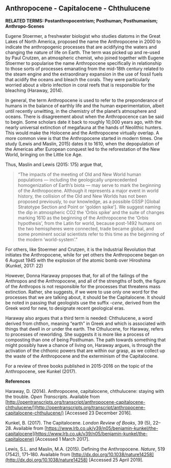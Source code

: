 ## Anthropocene - Capitalocene - Chthulucene

**RELATED TERMS: Postanthropocentrism; Posthuman; Posthumanism; Anthropo-Scenes**

Eugene Stoermer, a freshwater biologist who studies diatoms in the Great Lakes of North America, proposed the name the Anthropocene in 2000 to indicate the anthropogenic processes that are acidifying the waters and changing the nature of life on Earth. The term was picked up and re-used by Paul Crutzen, an atmospheric chemist, who joined together with Eugene Stoermer to popularise the name Anthropocene specifically in relationship to those sorts of processes emanating from the mid-18th century related to the steam engine and the extraordinary expansion in the use of fossil fuels that acidify the oceans and bleach the corals. They were particularly worried about a vibrio infection in coral reefs that is responsible for the bleaching (Haraway, 2014).

In general, the term Anthropocene is used to refer to the preponderance of humans in the balance of earthly life and the human experimentation, albeit until recently unwitting, in the chemistry of the planet’s atmosphere and oceans. There is disagreement about when the Anthropocence can be said to begin. Some scholars date it back to roughly 10,000 years ago, with the nearly universal extinction of megafauna at the hands of Neolithic hunters. This would make the Holocene and the Anthropocene virtually overlap. A more common view is that the Anthropocene started in modern times. One study (Lewis and Maslin, 2015) dates it to 1610, when the depopulation of the Americas after European conquest led to the reforestation of the New World, bringing on the Little Ice Age.

Thus, Maslin and Lewis (2015: 175) argue that,

>“The impacts of the meeting of Old and New World human populations — including the geologically unprecedented homogenization of Earth’s biota — may serve to mark the beginning of the Anthropocene. Although it represents a major event in world history, the collision of the Old and New Worlds has not been proposed previously, to our knowledge, as a possible GSSP [Global Stratotype Section and Point or 'golden spike']. We suggest naming the dip in atmospheric CO2 the ‘Orbis spike’ and the suite of changes marking 1610 as the beginning of the Anthropocene the ‘Orbis hypothesis’, from the Latin for world, because post-1492 humans on the two hemispheres were connected, trade became global, and some prominent social scientists refer to this time as the beginning of the modern ‘world-system’.”

For others, like Stoermer and Crutzen, it is the Industrial Revolution that initiates the Anthropocene, while for yet others the Anthropocene began on 6 August 1945 with the explosion of the atomic bomb over Hiroshima (Kunkel, 2017: 22)

However, Donna Haraway proposes that, for all of the failings of the Anthropos and the Anthropocene, and all of the strengths of both, the figure of the Anthropos is not responsible for the processes that threatens mass extinction. Rather, she suggests, if we were to use only one word for the processes that we are talking about, it should be the Capitalocene. It should be noted in passing that geologists use the suffix _-cene_, derived from the Greek word for new, to designate recent geological eras.

Haraway also argues that a third term is needed: Chthulucene, a word derived from chthon, meaning “earth” in Greek and which is associated with things that dwell in or under the earth. The Cthulucene, for Haraway, refers to processes of reworlding. She suggests it is more like a process of composting than one of being Posthuman. The path towards something that might possibly have a chance of living on, Haraway argues, is through the activation of the chthonic powers that are within our grasp, as we collect up the waste of the Anthropocene and the exterminism of the Capitalocene.

For a review of three books published in 2015-2016 on the topic of the Anthropocene, see Kunkel (2017).

**References**

Haraway, D. (2014). Anthropocene, capitalocene, chthulucene: staying with the trouble. _Open Transcripts_. Available from [http://opentranscripts.org/transcript/anthropocene-capitalocene-chthulucene/](http://opentranscripts.org/transcript/anthropocene-capitalocene-chthulucene/) [Accessed 23 December 2016].

Kunkel, B. (2017). The Capitalocene. _London Review of Books_, 39 (5), 22–28\. Available from [https://www.lrb.co.uk/v39/n05/benjamin-kunkel/the-capitalocene](https://www.lrb.co.uk/v39/n05/benjamin-kunkel/the-capitalocene) [Accessed 1 March 2017].

Lewis, S.L. and Maslin, M.A. (2015). Defining the Anthropocene. _Nature_, 519 (7542), 171–180\. Available from [http://dx.doi.org/10.1038/nature14258](http://dx.doi.org/10.1038/nature14258) [Accessed 25 April 2019].



